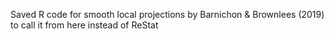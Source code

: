 Saved R code for smooth local projections by Barnichon & Brownlees (2019) to call it from here instead of ReStat
